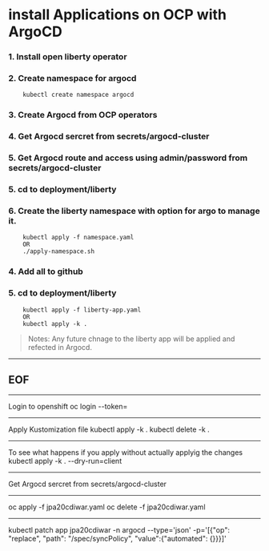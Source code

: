 # install Applications on OCP with ArgoCD

### 1. Install open liberty operator

### 2. Create namespace for argocd

```
    kubectl create namespace argocd
```

### 3. Create Argocd from OCP operators

### 4. Get Argocd sercret from secrets/argocd-cluster

### 5. Get Argocd route and access using admin/password from secrets/argocd-cluster

### 5. cd to deployment/liberty

### 6. Create the liberty namespace with option for argo to manage it.

```
    kubectl apply -f namespace.yaml
    OR
    ./apply-namespace.sh
```

### 4. Add all to github

### 5. cd to deployment/liberty

```
    kubectl apply -f liberty-app.yaml
    OR
    kubectl apply -k .
```

> Notes:
> Any future chnage to the liberty app will be applied and refected in Argocd.

---

## EOF

---

Login to openshift
oc login <openshift-cluster-url> --token=<your-token>

---

Apply Kustomization file
kubectl apply -k .
kubectl delete -k .

---

To see what happens if you apply without actually applyig the changes
kubectl apply -k . --dry-run=client

---

Get Argocd sercret from secrets/argocd-cluster

---

oc apply -f jpa20cdiwar.yaml
oc delete -f jpa20cdiwar.yaml

---

kubectl patch app jpa20cdiwar -n argocd --type='json' -p='[{"op": "replace", "path": "/spec/syncPolicy", "value":{"automated": {}}}]'
